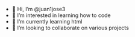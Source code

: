 - 👋 Hi, I’m @juan1jose3
- 👀 I’m interested in learning how to code 
- 🌱 I’m currently learning html
- 💞️ I’m looking to collaborate on various projects 


<!---
juan1jose3/juan1jose3 is a ✨ special ✨ repository because its `README.md` (this file) appears on your GitHub profile.
You can click the Preview link to take a look at your changes.
--->

